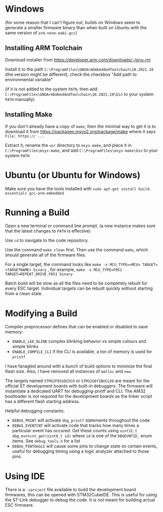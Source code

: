 # Windows

(for some reason that I can't figure out, builds on Windows seem to generate a smaller firmware binary than when built on Ubuntu with the same version of `arm-none-eabi-gcc`)

## Installing ARM Toolchain

Download installer from https://developer.arm.com/downloads/-/gnu-rm

Install it to the path `C:\ProgramFiles\GNUArmEmbeddedToolchain\10.2021.10` (the version might be different), check the checkbox "Add path to environmental variable"

(if it is not added to the system `PATH`, then add `C:\ProgramFiles\GNUArmEmbeddedToolchain\10.2021.10\bin` to your system `PATH` manually)

## Installing Make

If you don't already have a copy of `make`, then the minimal way to get it is to download it from https://packages.msys2.org/package/make where it says `File:
https:// ...`

Extract it, rename the `usr` directory to `msys-make`, and place it in `C:\ProgramFiles\msys-make`, and add `C:\ProgramFiles\msys-make\bin` to your system `PATH`

# Ubuntu  (or Ubuntu for Windows)

Make sure you have the tools installed with `sudo apt-get install build-essentials gcc-arm-embedded`

# Running a Build

Open a new terminal or command line prompt. (a new instance makes sure that the latest changes to `PATH` is effective)

Use `cd` to navigate to the code repository.

Use the command `make clean` first. Then use the command `make`, which should generate all of the firmware files.

For a single target, the command looks like `make -s MCU_TYPE=<MCU> TARGET=<TARGETNAME> binary` , for example, `make -s MCU_TYPE=F051 TARGET=REPEAT_DRIVE_F051 binary`

Batch build will be slow as all the files need to be completely rebuilt for every ESC target. Individual targets can be rebuilt quickly without starting from a clean state.

# Modifying a Build

Compiler preprocessor defines that can be enabled or disabled to save memory:

 * `ENABLE_LED_BLINK` complex blinking behavior vs simple colours and simple blinks
 * `ENABLE_COMPILE_CLI` if the CLI is available, a ton of memory is used for `printf`

I have fanagled around with a bunch of build options to minimize the final flash size. Also, I have removed all instances of `malloc` and `new`.

The targets named `STM32F051DISCO` or `STM32G071NUCLEO` are meant for the official ST development boards with built-in debuggers. The firmware will instantiate a dedicated UART for debugging-printf and CLI. The AM32 bootloader is not required for the development boards as the linker script has a different flash starting address.

Helpful debugging constants:

 * `DEBUG_PRINT` will activate `dbg_printf` statements throughout the code
 * `DEBUG_EVENTCNT` will activate code that tracks how many times a particular event has occured. Get these counts using `uint32_t dbg_evntcnt_get(uint8_t id)` where `id` is one of the `DBGEVNTID_` enum items. See `debug_tools.h` for a list
 * `DEBUG_PINTOGGLE` will cause some pins to change state on certain events, useful for debugging timing using a logic analyzer attached to those pins.

# Using IDE

There is a `.cproject` file available to build the development board firmwares, this can be opened with STM32CubeIDE. This is useful for using the ST-Link debugger to debug the code. It is not meant for building actual ESC firmware.
